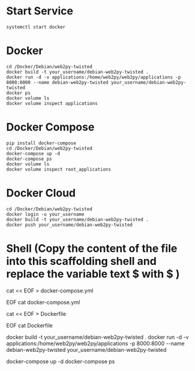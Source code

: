 # Start Service
	systemctl start docker

# Docker
	cd /Docker/Debian/web2py-twisted
	docker build -t your_username/debian-web2py-twisted .
	docker run -d -v applications:/home/web2py/web2py/applications -p 8000:8000 --name debian-web2py-twisted your_username/debian-web2py-twisted
	docker ps 
	docker volume ls
	docker volume inspect applications

# Docker Compose
	pip install docker-compose
	cd /Docker/Debian/web2py-twisted
	docker-compose up -d
	docker-compose ps
	docker volume ls
	docker volume inspect root_applications

# Docker Cloud
	cd /Docker/Debian/web2py-twisted
	docker login -u your_username
	docker build -t your_username/debian-web2py-twisted .
	docker push your_username/debian-web2py-twisted

# Shell (Copy the content of the file into this scaffolding shell and replace the variable text $ with \$ )
cat << EOF > docker-compose.yml

EOF
cat docker-compose.yml

cat << EOF > Dockerfile

EOF
cat Dockerfile

docker build -t your_username/debian-web2py-twisted .
docker run -d -v applications:/home/web2py/web2py/applications -p 8000:8000 --name debian-web2py-twisted your_username/debian-web2py-twisted

docker-compose up -d
docker-compose ps
